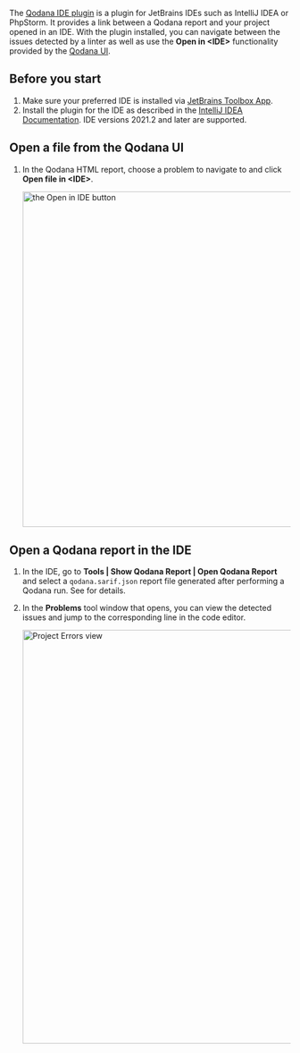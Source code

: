 [//]: # (title: Qodana IDE plugin)

The [Qodana IDE plugin](https://plugins.jetbrains.com/plugin/16938-qodana) is a plugin for JetBrains IDEs such as IntelliJ IDEA or PhpStorm. It provides a link between a Qodana report and your project opened in an IDE. With the plugin installed, you can navigate between the issues detected by a linter as well as use the **Open in \<IDE\>** functionality provided by the [Qodana UI](ui-overview.md).

## Before you start
1. Make sure your preferred IDE is installed via [JetBrains Toolbox App](https://www.jetbrains.com/toolbox-app/).
2. Install the plugin for the IDE as described in the [IntelliJ IDEA Documentation](https://www.jetbrains.com/help/idea/?Managing_Plugins). IDE versions 2021.2 and later are supported.

## Open a file from the Qodana UI 

1. In the Qodana HTML report, choose a problem to navigate to and click **Open file in \<IDE\>**.

   <img src="qd-report-open-in-ide.png" alt="the Open in IDE button" width="600" border-effect="line"/>

## Open a Qodana report in the IDE

1. In the IDE, go to **Tools | Show Qodana Report | Open Qodana Report** and select a `qodana.sarif.json` report file generated after performing a Qodana run. See [](qodana-intellij-output.md) for details.
2. In the **Problems** tool window that opens, you can view the detected issues and jump to the corresponding line in the code editor.

    <img src="qd-ide-plugin-project-errors.png" alt="Project Errors view" width="740" border-effect="line"/>